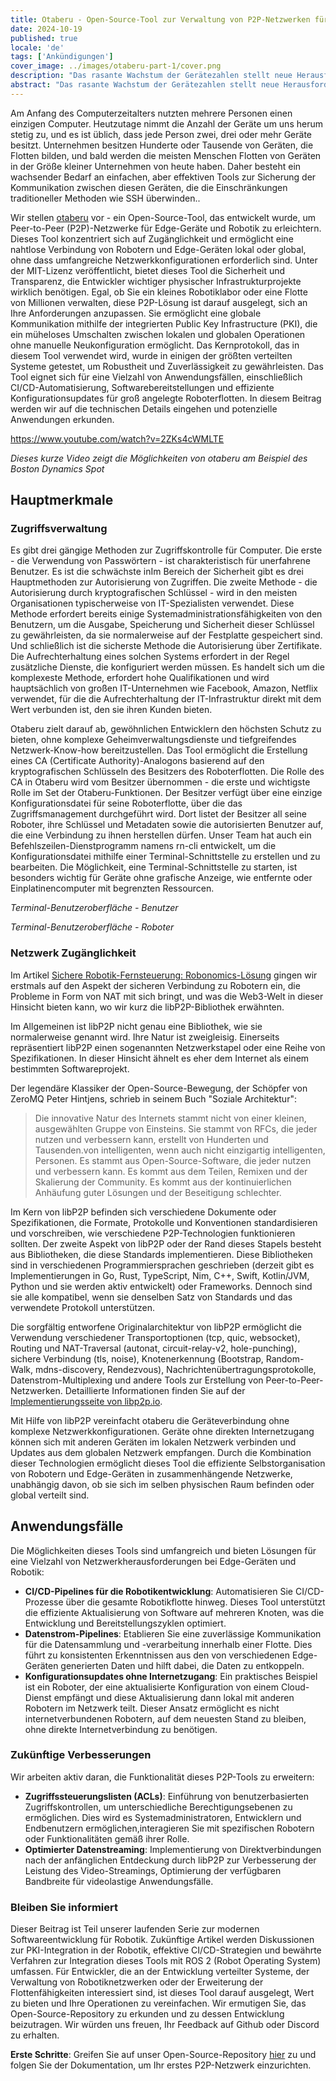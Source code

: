 ```yaml
---
title: Otaberu - Open-Source-Tool zur Verwaltung von P2P-Netzwerken für Edge-Geräte und Robotik
date: 2024-10-19
published: true
locale: 'de'
tags: ['Ankündigungen']
cover_image: ../images/otaberu-part-1/cover.png
description: "Das rasante Wachstum der Gerätezahlen stellt neue Herausforderungen für Verfügbarkeit und Sicherheit dar. Eine effizientere Lösung ist erforderlich für die sichere Gerätekommunikation, die die Einschränkungen der auf SSH basierenden PKI anspricht. Der Roboter-Agent Otaberu bietet diese Lösung und ermöglicht eine benutzerdefinierte PKI für Roboter unter Verwendung moderner libP2P-Standards und Protokolle, um diese Probleme zu lösen."
abstract: "Das rasante Wachstum der Gerätezahlen stellt neue Herausforderungen für Verfügbarkeit und Sicherheit dar. Eine effizientere Lösung ist erforderlich für die sichere Gerätekommunikation, die die Einschränkungen der auf SSH basierenden PKI anspricht. Der Roboter-Agent Otaberu bietet diese Lösung und ermöglicht eine benutzerdefinierte PKI für Roboter unter Verwendung moderner libP2P-Standards und Protokolle, um diese Probleme zu lösen."
---
```


Am Anfang des Computerzeitalters nutzten mehrere Personen einen einzigen Computer. Heutzutage nimmt die Anzahl der Geräte um uns herum stetig zu, und es ist üblich, dass jede Person zwei, drei oder mehr Geräte besitzt. Unternehmen besitzen Hunderte oder Tausende von Geräten, die Flotten bilden, und bald werden die meisten Menschen Flotten von Geräten in der Größe kleiner Unternehmen von heute haben. Daher besteht ein wachsender Bedarf an einfachen, aber effektiven Tools zur Sicherung der Kommunikation zwischen diesen Geräten, die die Einschränkungen traditioneller Methoden wie SSH überwinden..

Wir stellen [otaberu](https://github.com/airalab/otaberu) vor - ein Open-Source-Tool, das entwickelt wurde, um Peer-to-Peer (P2P)-Netzwerke für Edge-Geräte und Robotik zu erleichtern. Dieses Tool konzentriert sich auf Zugänglichkeit und ermöglicht eine nahtlose Verbindung von Robotern und Edge-Geräten lokal oder global, ohne dass umfangreiche Netzwerkkonfigurationen erforderlich sind. Unter der MIT-Lizenz veröffentlicht, bietet dieses Tool die Sicherheit und Transparenz, die Entwickler wichtiger physischer Infrastrukturprojekte wirklich benötigen. Egal, ob Sie ein kleines Robotiklabor oder eine Flotte von Millionen verwalten, diese P2P-Lösung ist darauf ausgelegt, sich an Ihre Anforderungen anzupassen. Sie ermöglicht eine globale Kommunikation mithilfe der integrierten Public Key Infrastructure (PKI), die ein müheloses Umschalten zwischen lokalen und globalen Operationen ohne manuelle Neukonfiguration ermöglicht. Das Kernprotokoll, das in diesem Tool verwendet wird, wurde in einigen der größten verteilten Systeme getestet, um Robustheit und Zuverlässigkeit zu gewährleisten. Das Tool eignet sich für eine Vielzahl von Anwendungsfällen, einschließlich CI/CD-Automatisierung, Softwarebereitstellungen und effiziente Konfigurationsupdates für groß angelegte Roboterflotten. In diesem Beitrag werden wir auf die technischen Details eingehen und potenzielle Anwendungen erkunden.

https://www.youtube.com/watch?v=2ZKs4cWMLTE

*Dieses kurze Video zeigt die Möglichkeiten von otaberu am Beispiel des Boston Dynamics Spot*

## Hauptmerkmale

### Zugriffsverwaltung

Es gibt drei gängige Methoden zur Zugriffskontrolle für Computer. Die erste - die Verwendung von Passwörtern - ist charakteristisch für unerfahrene Benutzer. Es ist die schwächste inIm Bereich der Sicherheit gibt es drei Hauptmethoden zur Autorisierung von Zugriffen. Die zweite Methode - die Autorisierung durch kryptografischen Schlüssel - wird in den meisten Organisationen typischerweise von IT-Spezialisten verwendet. Diese Methode erfordert bereits einige Systemadministrationsfähigkeiten von den Benutzern, um die Ausgabe, Speicherung und Sicherheit dieser Schlüssel zu gewährleisten, da sie normalerweise auf der Festplatte gespeichert sind. Und schließlich ist die sicherste Methode die Autorisierung über Zertifikate. Die Aufrechterhaltung eines solchen Systems erfordert in der Regel zusätzliche Dienste, die konfiguriert werden müssen. Es handelt sich um die komplexeste Methode, erfordert hohe Qualifikationen und wird hauptsächlich von großen IT-Unternehmen wie Facebook, Amazon, Netflix verwendet, für die die Aufrechterhaltung der IT-Infrastruktur direkt mit dem Wert verbunden ist, den sie ihren Kunden bieten.

Otaberu zielt darauf ab, gewöhnlichen Entwicklern den höchsten Schutz zu bieten, ohne komplexe Geheimverwaltungsdienste und tiefgreifendes Netzwerk-Know-how bereitzustellen. Das Tool ermöglicht die Erstellung eines CA (Certificate Authority)-Analogons basierend auf den kryptografischen Schlüsseln des Besitzers des Roboterflotten. Die Rolle des CA in Otaberu wird vom Besitzer übernommen - die erste und wichtigste Rolle im Set der Otaberu-Funktionen. Der Besitzer verfügt über eine einzige Konfigurationsdatei für seine Roboterflotte, über die das Zugriffsmanagement durchgeführt wird. Dort listet der Besitzer all seine Roboter, ihre Schlüssel und Metadaten sowie die autorisierten Benutzer auf, die eine Verbindung zu ihnen herstellen dürfen. Unser Team hat auch ein Befehlszeilen-Dienstprogramm namens rn-cli entwickelt, um die Konfigurationsdatei mithilfe einer Terminal-Schnittstelle zu erstellen und zu bearbeiten. Die Möglichkeit, eine Terminal-Schnittstelle zu starten, ist besonders wichtig für Geräte ohne grafische Anzeige, wie entfernte oder Einplatinencomputer mit begrenzten Ressourcen.

<rb-image zoom src="./images/otaberu-part-1/otaberu-tui-1.png" alt="Otaberu TUI Benutzeroberfläche" />  

*Terminal-Benutzeroberfläche - Benutzer*

<rb-image zoom src="./images/otaberu-part-1/otaberu-tui-2.png" alt="Otaberu TUI Roboter-Benutzeroberfläche" />  

*Terminal-Benutzeroberfläche - Roboter*

### Netzwerk **Zugänglichkeit**

Im Artikel [Sichere Robotik-Fernsteuerung: Robonomics-Lösung](https://robonomics.network/blog/secure-robotics-remote-control-via-web3/) gingen wir erstmals auf den Aspekt der sicheren Verbindung zu Robotern ein, die Probleme in Form von NAT mit sich bringt, und was die Web3-Welt in dieser Hinsicht bieten kann, wo wir kurz die libP2P-Bibliothek erwähnten.

Im Allgemeinen ist libP2P nicht genau eine Bibliothek, wie sie normalerweise genannt wird. Ihre Natur ist zweigleisig. Einerseits repräsentiert libP2P einen sogenannten Netzwerkstapel oder eine Reihe von Spezifikationen. In dieser Hinsicht ähnelt es eher dem Internet als einem bestimmten Softwareprojekt.

Der legendäre Klassiker der Open-Source-Bewegung, der Schöpfer von ZeroMQ Peter Hintjens, schrieb in seinem Buch "Soziale Architektur": 

> Die innovative Natur des Internets stammt nicht von einer kleinen, ausgewählten Gruppe von Einsteins. Sie stammt von RFCs, die jeder nutzen und verbessern kann, erstellt von Hunderten und Tausenden.von intelligenten, wenn auch nicht einzigartig intelligenten, Personen. Es stammt aus Open-Source-Software, die jeder nutzen und verbessern kann. Es kommt aus dem Teilen, Remixen und der Skalierung der Community. Es kommt aus der kontinuierlichen Anhäufung guter Lösungen und der Beseitigung schlechter.

Im Kern von libP2P befinden sich verschiedene Dokumente oder Spezifikationen, die Formate, Protokolle und Konventionen standardisieren und vorschreiben, wie verschiedene P2P-Technologien funktionieren sollten. Der zweite Aspekt von libP2P oder der Rand dieses Stapels besteht aus Bibliotheken, die diese Standards implementieren. Diese Bibliotheken sind in verschiedenen Programmiersprachen geschrieben (derzeit gibt es Implementierungen in Go, Rust, TypeScript, Nim, C++, Swift, Kotlin/JVM, Python und sie werden aktiv entwickelt) oder Frameworks. Dennoch sind sie alle kompatibel, wenn sie denselben Satz von Standards und das verwendete Protokoll unterstützen.

Die sorgfältig entworfene Originalarchitektur von libP2P ermöglicht die Verwendung verschiedener Transportoptionen (tcp, quic, websocket), Routing und NAT-Traversal (autonat, circuit-relay-v2, hole-punching), sichere Verbindung (tls, noise), Knotenerkennung (Bootstrap, Random-Walk, mdns-discovery, Rendezvous), Nachrichtenübertragungsprotokolle, Datenstrom-Multiplexing und andere Tools zur Erstellung von Peer-to-Peer-Netzwerken. Detaillierte Informationen finden Sie auf der [Implementierungsseite von libp2p.io](https://libP2P.io/implementations/).

Mit Hilfe von libP2P vereinfacht otaberu die Geräteverbindung ohne komplexe Netzwerkkonfigurationen. Geräte ohne direkten Internetzugang können sich mit anderen Geräten im lokalen Netzwerk verbinden und Updates aus dem globalen Netzwerk empfangen. Durch die Kombination dieser Technologien ermöglicht dieses Tool die effiziente Selbstorganisation von Robotern und Edge-Geräten in zusammenhängende Netzwerke, unabhängig davon, ob sie sich im selben physischen Raum befinden oder global verteilt sind.

## Anwendungsfälle

Die Möglichkeiten dieses Tools sind umfangreich und bieten Lösungen für eine Vielzahl von Netzwerkherausforderungen bei Edge-Geräten und Robotik:

- **CI/CD-Pipelines für die Robotikentwicklung**: Automatisieren Sie CI/CD-Prozesse über die gesamte Robotikflotte hinweg. Dieses Tool unterstützt die effiziente Aktualisierung von Software auf mehreren Knoten, was die Entwicklung und Bereitstellungszyklen optimiert.
- **Datenstrom-Pipelines**: Etablieren Sie eine zuverlässige Kommunikation für die Datensammlung und -verarbeitung innerhalb einer Flotte. Dies führt zu konsistenten Erkenntnissen aus den von verschiedenen Edge-Geräten generierten Daten und hilft dabei, die Daten zu entkoppeln.
- **Konfigurationsupdates ohne Internetzugang**: Ein praktisches Beispiel ist ein Roboter, der eine aktualisierte Konfiguration von einem Cloud-Dienst empfängt und diese Aktualisierung dann lokal mit anderen Robotern im Netzwerk teilt. Dieser Ansatz ermöglicht es nicht internetverbundenen Robotern, auf dem neuesten Stand zu bleiben, ohne direkte Internetverbindung zu benötigen.

### Zukünftige Verbesserungen

Wir arbeiten aktiv daran, die Funktionalität dieses P2P-Tools zu erweitern:

- **Zugriffssteuerungslisten (ACLs)**: Einführung von benutzerbasierten Zugriffskontrollen, um unterschiedliche Berechtigungsebenen zu ermöglichen. Dies wird es Systemadministratoren, Entwicklern und Endbenutzern ermöglichen,interagieren Sie mit spezifischen Robotern oder Funktionalitäten gemäß ihrer Rolle.
- **Optimierter Datenstreaming**: Implementierung von Direktverbindungen nach der anfänglichen Entdeckung durch libP2P zur Verbesserung der Leistung des Video-Streamings, Optimierung der verfügbaren Bandbreite für videolastige Anwendungsfälle.

### Bleiben Sie informiert

Dieser Beitrag ist Teil unserer laufenden Serie zur modernen Softwareentwicklung für Robotik. Zukünftige Artikel werden Diskussionen zur PKI-Integration in der Robotik, effektive CI/CD-Strategien und bewährte Verfahren zur Integration dieses Tools mit ROS 2 (Robot Operating System) umfassen. Für Entwickler, die an der Entwicklung verteilter Systeme, der Verwaltung von Robotiknetzwerken oder der Erweiterung der Flottenfähigkeiten interessiert sind, ist dieses Tool darauf ausgelegt, Wert zu bieten und Ihre Operationen zu vereinfachen. Wir ermutigen Sie, das Open-Source-Repository zu erkunden und zu dessen Entwicklung beizutragen. Wir würden uns freuen, Ihr Feedback auf Github oder Discord zu erhalten.

**Erste Schritte**: Greifen Sie auf unser Open-Source-Repository [hier](https://github.com/airalab/otaberu) zu und folgen Sie der Dokumentation, um Ihr erstes P2P-Netzwerk einzurichten.
